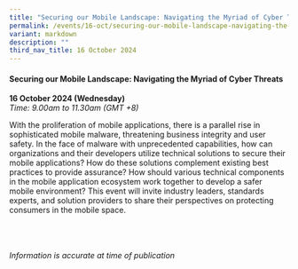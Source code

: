 ```yaml
---
title: "Securing our Mobile Landscape: Navigating the Myriad of Cyber Threats"
permalink: /events/16-oct/securing-our-mobile-landscape-navigating-the-myriad-of-cyber-threats/
variant: markdown
description: ""
third_nav_title: 16 October 2024
---
```

#### **Securing our Mobile Landscape: Navigating the Myriad of Cyber Threats**

**16 October 2024 (Wednesday)**  
*Time: 9.00am to 11.30am (GMT +8)*

With the proliferation of mobile applications, there is a parallel rise in sophisticated mobile malware, threatening business integrity and user safety. In the face of malware with unprecedented capabilities, how can organizations and their developers utilize technical solutions to secure their mobile applications? How do these solutions complement existing best practices to provide assurance? How should various technical components in the mobile application ecosystem work together to develop a safer mobile environment? This event will invite industry leaders, standards experts, and solution providers to share their perspectives on protecting consumers in the mobile space.

<br><br><br>
*Information is accurate at time of publication*